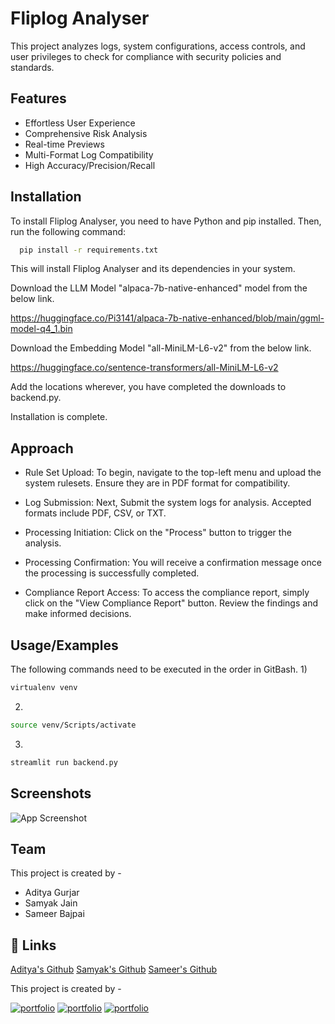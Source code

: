 
# Fliplog Analyser

This project analyzes logs, system configurations,
access controls, and user privileges to check for compliance with security policies and
standards.


## Features

- Effortless User Experience
- Comprehensive Risk Analysis
- Real-time Previews
- Multi-Format Log Compatibility
- High Accuracy/Precision/Recall



## Installation

To install Fliplog Analyser, you need to have Python and pip installed. Then, run the following command:

```bash
  pip install -r requirements.txt
````
This will install Fliplog Analyser and its dependencies in your system.

Download the LLM Model "alpaca-7b-native-enhanced" model from the below link.

https://huggingface.co/Pi3141/alpaca-7b-native-enhanced/blob/main/ggml-model-q4_1.bin
    
Download the Embedding Model "all-MiniLM-L6-v2" from the below link.

https://huggingface.co/sentence-transformers/all-MiniLM-L6-v2

Add the locations wherever, you have completed the downloads to backend.py.

Installation is complete.

## Approach 


- Rule Set Upload: To begin, navigate to the top-left menu and upload the system rulesets. Ensure they are in PDF format for compatibility.

- Log Submission: Next, Submit the system logs for analysis. Accepted formats include PDF, CSV, or TXT. 

- Processing Initiation: Click on the "Process" button to trigger the analysis. 

- Processing Confirmation: You will receive a confirmation message once the processing is successfully completed. 

- Compliance Report Access: To access the compliance report, simply click on the "View Compliance Report" button. Review the findings and make informed decisions.
## Usage/Examples

The following commands need to be executed in the order in GitBash.
1)
```bash 
virtualenv venv
```
2)
```bash
source venv/Scripts/activate
```
3)
```bash
streamlit run backend.py 
```





## Screenshots

![App Screenshot](https://via.placeholder.com/468x300?text=App+Screenshot+Here)


## Team 

This project is created by - 
- Aditya Gurjar 
- Samyak Jain 
- Sameer Bajpai
## 🔗 Links

[Aditya's Github](https://github.com/gurjaraditya)
[Samyak's Github](https://github.com/Sam9685)
[Sameer's Github](https://github.com/bajpai13)

This project is created by -  

[![portfolio](https://img.shields.io/badge/my_portfolio-000?style=for-the-badge&logo=ko-fi&logoColor=white)](https://github.com/gurjaraditya)
[![portfolio](https://img.shields.io/badge/my_portfolio-000?style=for-the-badge&logo=ko-fi&logoColor=white)](https://github.com/Sam9685)
[![portfolio](https://img.shields.io/badge/my_portfolio-000?style=for-the-badge&logo=ko-fi&logoColor=white)](https://github.com/bajpai13)

